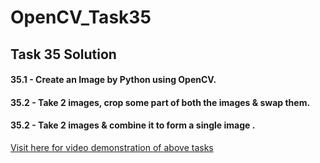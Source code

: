 # OpenCV_Task35
## Task 35 Solution
#### 35.1 - Create an Image by Python using OpenCV.
#### 35.2 - Take 2 images, crop some part of both the images & swap them.
#### 35.2 - Take 2 images & combine it to form a single image .

[Visit here for video demonstration of above tasks](#)
